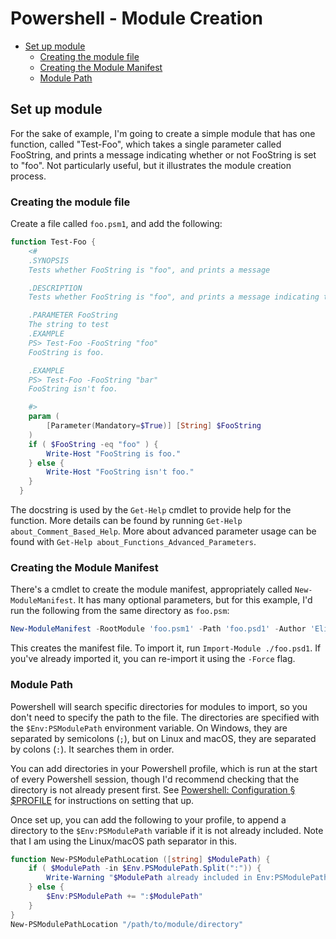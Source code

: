 # Powershell - Module Creation

<!-- vim-markdown-toc GitLab -->

* [Set up module](#set-up-module)
  * [Creating the module file](#creating-the-module-file)
  * [Creating the Module Manifest](#creating-the-module-manifest)
  * [Module Path](#module-path)

<!-- vim-markdown-toc -->

## Set up module

For the sake of example, I'm going to create a simple module that has one function, called "Test-Foo", which takes a single parameter called FooString, and prints a message indicating whether or not FooString is set to "foo". Not particularly useful, but it illustrates the module creation process.

### Creating the module file

Create a file called `foo.psm1`, and add the following:

```powershell
function Test-Foo {
    <#
    .SYNOPSIS
    Tests whether FooString is "foo", and prints a message

    .DESCRIPTION
    Tests whether FooString is "foo", and prints a message indicating the result. Not particularly useful.

    .PARAMETER FooString
    The string to test
    .EXAMPLE
    PS> Test-Foo -FooString "foo"
    FooString is foo.

    .EXAMPLE
    PS> Test-Foo -FooString "bar"
    FooString isn't foo.

    #>
    param (
        [Parameter(Mandatory=$True)] [String] $FooString
    )
    if ( $FooString -eq "foo" ) {
        Write-Host "FooString is foo."
    } else {
        Write-Host "FooString isn't foo."
    }
  }
```

The docstring is used by the `Get-Help` cmdlet to provide help for the function. More details can be found by running `Get-Help about_Comment_Based_Help`. More about advanced parameter usage can be found with `Get-Help about_Functions_Advanced_Parameters`.

### Creating the Module Manifest

There's a cmdlet to create the module manifest, appropriately called `New-ModuleManifest`. It has many optional parameters, but for this example, I'd run the following from the same directory as `foo.psm`:

```powershell
New-ModuleManifest -RootModule 'foo.psm1' -Path 'foo.psd1' -Author 'Eli Array Minkoff' -CompanyName 'eliminmax' -Copyright 'Eli Array Minkoff'
```

This creates the manifest file. To import it, run `Import-Module ./foo.psd1`. If you've already imported it, you can re-import it using the `-Force` flag.

### Module Path

Powershell will search specific directories for modules to import, so you don't need to specify the path to the file. The directories are specified with the `$Env:PSModulePath` environment variable. On Windows, they are separated by semicolons (`;`), but on Linux and macOS, they are separated by colons (`:`). It searches them in order.

You can add directories in your Powershell profile, which is run at the start of every Powershell session, though I'd recommend checking that the directory is not already present first. See [Powershell: Configuration § $PROFILE](./Configuration.md#profile) for instructions on setting that up.

Once set up, you can add the following to your profile, to append a directory to the `$Env:PSModulePath` variable if it is not already included. Note that I am using the Linux/macOS path separator in this.

```powershell
function New-PSModulePathLocation ([string] $ModulePath) {
    if ( $ModulePath -in $Env.PSModulePath.Split(":")) {
        Write-Warning "$ModulePath already included in Env:PSModulePath."
    } else {
        $Env:PSModulePath += ":$ModulePath"
    }
}
New-PSModulePathLocation "/path/to/module/directory"
```
